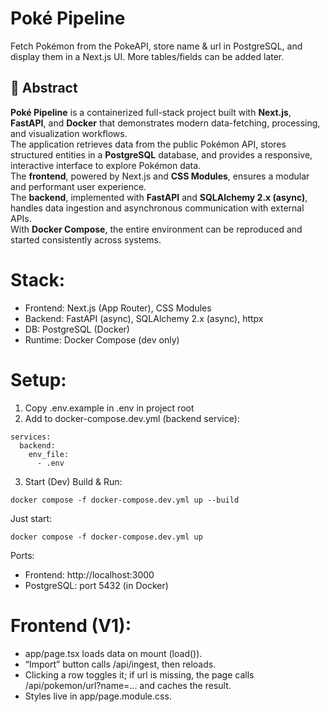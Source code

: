 # **Poké Pipeline**

Fetch Pokémon from the PokeAPI, store name & url in PostgreSQL, and display them in a Next.js UI. More tables/fields can be added later.

## 🧩 Abstract

**Poké Pipeline** is a containerized full-stack project built with **Next.js**, **FastAPI**, and **Docker** that demonstrates modern data-fetching, processing, and visualization workflows.  
The application retrieves data from the public Pokémon API, stores structured entities in a **PostgreSQL** database, and provides a responsive, interactive interface to explore Pokémon data.  
The **frontend**, powered by Next.js and **CSS Modules**, ensures a modular and performant user experience.  
The **backend**, implemented with **FastAPI** and **SQLAlchemy 2.x (async)**, handles data ingestion and asynchronous communication with external APIs.  
With **Docker Compose**, the entire environment can be reproduced and started consistently across systems.

# **Stack:**

- Frontend: Next.js (App Router), CSS Modules
- Backend: FastAPI (async), SQLAlchemy 2.x (async), httpx
- DB: PostgreSQL (Docker)
- Runtime: Docker Compose (dev only)

# **Setup:**

1. Copy .env.example in .env in project root
2. Add to docker-compose.dev.yml (backend service):

```
services:
  backend:
    env_file:
      - .env
```

3. Start (Dev)
   Build & Run:

```
docker compose -f docker-compose.dev.yml up --build
```

Just start:

```
docker compose -f docker-compose.dev.yml up
```

Ports:

- Frontend: http://localhost:3000
- PostgreSQL: port 5432 (in Docker)

# **Frontend (V1):**

- app/page.tsx loads data on mount (load()).
- “Import” button calls /api/ingest, then reloads.
- Clicking a row toggles it; if url is missing, the page calls /api/pokemon/url?name=... and caches the result.
- Styles live in app/page.module.css.
